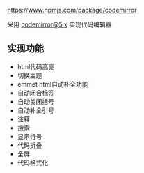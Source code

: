 https://www.npmjs.com/package/codemirror

采用 codemirror@5.x 实现代码编辑器

## 实现功能

+ html代码高亮
+ 切换主题
+ emmet html自动补全功能
+ 自动闭合标签
+ 自动关闭括号
+ 自动补全引号
+ 注释
+ 搜索
+ 显示行号
+ 代码折叠
+ 全屏
+ 代码格式化
